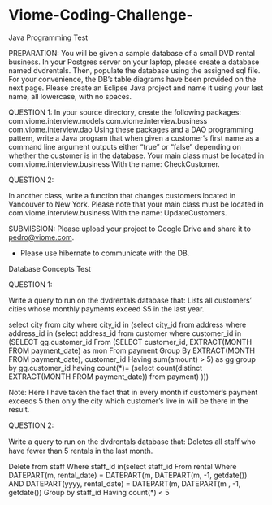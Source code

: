 # Viome-Coding-Challenge-


Java Programming Test

PREPARATION:
You will be given a sample database of a small DVD rental business. In your Postgres server on your laptop, please create a database named dvdrentals. Then, populate the database using the assigned sql file. For your convenience, the DB’s table diagrams have been provided on the next page. Please create an Eclipse Java project and name it using your last name, all lowercase, with no spaces.


QUESTION 1:
In your source directory, create the following packages: com.viome.interview.models com.viome.interview.business com.viome.interview.dao
Using these packages and a DAO programming pattern, write a Java program that when given a customer’s first name as a command line argument outputs either “true” or “false” depending on whether the customer is in the database. Your main class must be located in com.viome.interview.business
With the name: CheckCustomer.


QUESTION 2:

In another class, write a function that changes customers located in Vancouver to New York.
Please note that your main class must be located in
com.viome.interview.business
With the name: UpdateCustomers.

SUBMISSION:
Please upload your project to Google Drive and share it to pedro@viome.com.
* Please use hibernate to communicate with the DB.
 

Database Concepts Test

QUESTION 1:

Write a query to run on the dvdrentals database that:
Lists all customers’ cities whose monthly payments exceed $5 in the last year.

select city from city
where city_id in (select city_id from address 
		       where address_id  in (select address_id from customer
where customer_id in (SELECT gg.customer_id
From (SELECT customer_id, EXTRACT(MONTH FROM payment_date) as mon 
		From payment
		Group By EXTRACT(MONTH FROM payment_date), customer_id
		Having sum(amount) > 5) as gg 
group by gg.customer_id
having count(*)= (select count(distinct EXTRACT(MONTH FROM payment_date))
				 from payment)
)))


  




Note: Here I have taken the fact that in every month if customer’s payment exceeds 5 then only the city which customer’s live in will be there in the result.


QUESTION 2:

Write a query to run on the dvdrentals database that:
Deletes all staﬀ who have fewer than 5 rentals in the last month.

Delete from staff
Where staff_id in(select staff_id
		      From rental
Where DATEPART(m, rental_date) = DATEPART(m, DATEPART(m, -1, getdate())
AND
DATEPART(yyyy, rental_date) = DATEPART(m, DATEPART(m , -1, getdate())
Group by staff_id
Having count(*) < 5
